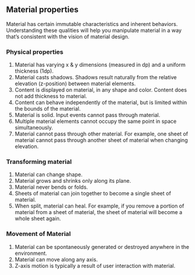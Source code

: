 ## Material properties
Material has certain immutable characteristics and inherent behaviors. Understanding these qualities will help you manipulate material in a way that’s consistent with the vision of material design.

### Physical properties
1. Material has varying x & y dimensions (measured in dp) and a uniform thickness (1dp).
2. Material casts shadows. Shadows result naturally from the relative elevation (z-position) between material elements.
3. Content is displayed on material, in any shape and color. Content does not add thickness to material.
4. Content can behave independently of the material, but is limited within the bounds of the material.
5. Material is solid. Input events cannot pass through material.
6. Multiple material elements cannot occupy the same point in space simultaneously.
7. Material cannot pass through other material. For example, one sheet of material cannot pass through another sheet of material when changing elevation.

### Transforming material
1. Material can change shape.
2. Material grows and shrinks only along its plane.
3. Material never bends or folds.
4. Sheets of material can join together to become a single sheet of material.
5. When split, material can heal. For example, if you remove a portion of material from a sheet of material, the sheet of material will become a whole sheet again.

### Movement of Material
1. Material can be spontaneously generated or destroyed anywhere in the environment.
2. Material can move along any axis.
3. Z-axis motion is typically a result of user interaction with material.
